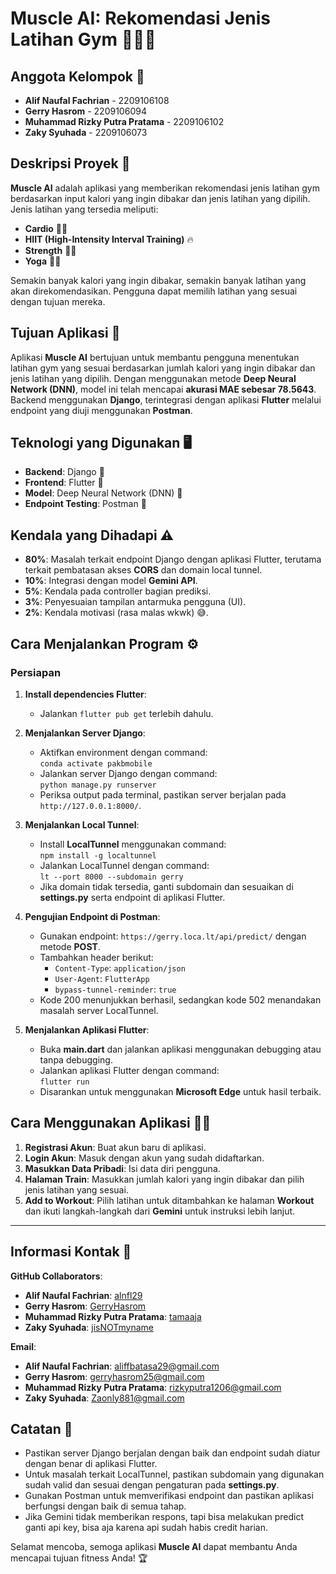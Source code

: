# Muscle AI: Rekomendasi Jenis Latihan Gym 🏋️‍♂️💪

## Anggota Kelompok 👥
- **Alif Naufal Fachrian** - 2209106108
- **Gerry Hasrom** - 2209106094
- **Muhammad Rizky Putra Pratama** - 2209106102
- **Zaky Syuhada** - 2209106073

## Deskripsi Proyek 📝
**Muscle AI** adalah aplikasi yang memberikan rekomendasi jenis latihan gym berdasarkan input kalori yang ingin dibakar dan jenis latihan yang dipilih. Jenis latihan yang tersedia meliputi:

- **Cardio** 🏃‍♂️
- **HIIT (High-Intensity Interval Training)** 🔥
- **Strength** 🏋️‍♀️
- **Yoga** 🧘‍♂️

Semakin banyak kalori yang ingin dibakar, semakin banyak latihan yang akan direkomendasikan. Pengguna dapat memilih latihan yang sesuai dengan tujuan mereka.

## Tujuan Aplikasi 🎯
Aplikasi **Muscle AI** bertujuan untuk membantu pengguna menentukan latihan gym yang sesuai berdasarkan jumlah kalori yang ingin dibakar dan jenis latihan yang dipilih. Dengan menggunakan metode **Deep Neural Network (DNN)**, model ini telah mencapai **akurasi MAE sebesar 78.5643**. Backend menggunakan **Django**, terintegrasi dengan aplikasi **Flutter** melalui endpoint yang diuji menggunakan **Postman**.

## Teknologi yang Digunakan 🖥️
- **Backend**: Django 🐍
- **Frontend**: Flutter 📱
- **Model**: Deep Neural Network (DNN) 🧠
- **Endpoint Testing**: Postman 🚀

## Kendala yang Dihadapi ⚠️
- **80%**: Masalah terkait endpoint Django dengan aplikasi Flutter, terutama terkait pembatasan akses **CORS** dan domain local tunnel.
- **10%**: Integrasi dengan model **Gemini API**.
- **5%**: Kendala pada controller bagian prediksi.
- **3%**: Penyesuaian tampilan antarmuka pengguna (UI).
- **2%**: Kendala motivasi (rasa malas wkwk) 😅.

## Cara Menjalankan Program ⚙️

### Persiapan
1. **Install dependencies Flutter**:
   - Jalankan `flutter pub get` terlebih dahulu.

2. **Menjalankan Server Django**:
   - Aktifkan environment dengan command:  
     `conda activate pakbmobile`
   - Jalankan server Django dengan command:  
     `python manage.py runserver`
   - Periksa output pada terminal, pastikan server berjalan pada `http://127.0.0.1:8000/`.

3. **Menjalankan Local Tunnel**:
   - Install **LocalTunnel** menggunakan command:  
     `npm install -g localtunnel`
   - Jalankan LocalTunnel dengan command:  
     `lt --port 8000 --subdomain gerry`
   - Jika domain tidak tersedia, ganti subdomain dan sesuaikan di **settings.py** serta endpoint di aplikasi Flutter.

4. **Pengujian Endpoint di Postman**:
   - Gunakan endpoint: `https://gerry.loca.lt/api/predict/` dengan metode **POST**.
   - Tambahkan header berikut:
     - `Content-Type`: `application/json`
     - `User-Agent`: `FlutterApp`
     - `bypass-tunnel-reminder`: `true`
   - Kode 200 menunjukkan berhasil, sedangkan kode 502 menandakan masalah server LocalTunnel.

5. **Menjalankan Aplikasi Flutter**:
   - Buka **main.dart** dan jalankan aplikasi menggunakan debugging atau tanpa debugging.
   - Jalankan aplikasi Flutter dengan command:  
     `flutter run`
   - Disarankan untuk menggunakan **Microsoft Edge** untuk hasil terbaik.

## Cara Menggunakan Aplikasi 🧑‍💻

1. **Registrasi Akun**: Buat akun baru di aplikasi.
2. **Login Akun**: Masuk dengan akun yang sudah didaftarkan.
3. **Masukkan Data Pribadi**: Isi data diri pengguna.
4. **Halaman Train**: Masukkan jumlah kalori yang ingin dibakar dan pilih jenis latihan yang sesuai.
5. **Add to Workout**: Pilih latihan untuk ditambahkan ke halaman **Workout** dan ikuti langkah-langkah dari **Gemini** untuk instruksi lebih lanjut.

---

## Informasi Kontak 📧

**GitHub Collaborators**:
- **Alif Naufal Fachrian**: [alnfl29](https://github.com/alnfl29)
- **Gerry Hasrom**: [GerryHasrom](https://github.com/GerryHasrom)
- **Muhammad Rizky Putra Pratama**: [tamaaja](https://github.com/tamaaja)
- **Zaky Syuhada**: [jisNOTmyname](https://github.com/jisNOTmyname)

**Email**:
- **Alif Naufal Fachrian**: aliffbatasa29@gmail.com
- **Gerry Hasrom**: gerryhasrom25@gmail.com
- **Muhammad Rizky Putra Pratama**: rizkyputra1206@gmail.com
- **Zaky Syuhada**: Zaonly881@gmail.com

## Catatan 📌
- Pastikan server Django berjalan dengan baik dan endpoint sudah diatur dengan benar di aplikasi Flutter.
- Untuk masalah terkait LocalTunnel, pastikan subdomain yang digunakan sudah valid dan sesuai dengan pengaturan pada **settings.py**.
- Gunakan Postman untuk memverifikasi endpoint dan pastikan aplikasi berfungsi dengan baik di semua tahap.
- Jika Gemini tidak memberikan respons, tapi bisa melakukan predict ganti api key, bisa aja karena api sudah habis credit harian.

Selamat mencoba, semoga aplikasi **Muscle AI** dapat membantu Anda mencapai tujuan fitness Anda! 🏆
